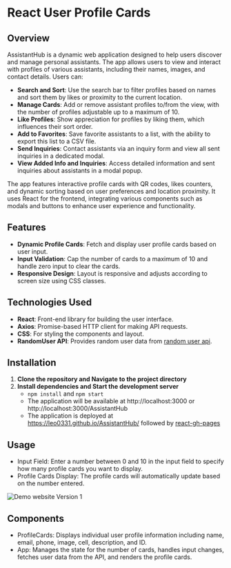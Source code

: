 # React User Profile Cards

## Overview

AssistantHub is a dynamic web application designed to help users discover and manage personal assistants. The app allows users to view and interact with profiles of various assistants, including their names, images, and contact details. Users can:

- **Search and Sort**: Use the search bar to filter profiles based on names and sort them by likes or proximity to the current location.
- **Manage Cards**: Add or remove assistant profiles to/from the view, with the number of profiles adjustable up to a maximum of 10.
- **Like Profiles**: Show appreciation for profiles by liking them, which influences their sort order.
- **Add to Favorites**: Save favorite assistants to a list, with the ability to export this list to a CSV file.
- **Send Inquiries**: Contact assistants via an inquiry form and view all sent inquiries in a dedicated modal.
- **View Added Info and Inquiries**: Access detailed information and sent inquiries about assistants in a modal popup.

The app features interactive profile cards with QR codes, likes counters, and dynamic sorting based on user preferences and location proximity. It uses React for the frontend, integrating various components such as modals and buttons to enhance user experience and functionality.

## Features

- **Dynamic Profile Cards**: Fetch and display user profile cards based on user input.
- **Input Validation**: Cap the number of cards to a maximum of 10 and handle zero input to clear the cards.
- **Responsive Design**: Layout is responsive and adjusts according to screen size using CSS classes.

## Technologies Used

- **React**: Front-end library for building the user interface.
- **Axios**: Promise-based HTTP client for making API requests.
- **CSS**: For styling the components and layout.
- **RandomUser API**: Provides random user data from [random user api](https://randomuser.me/).

## Installation

1. **Clone the repository and Navigate to the project directory**
2. **Install dependencies and Start the development server**
    - `npm install` and `npm start`
    - The application will be available at http://localhost:3000 or http://localhost:3000/AssistantHub
    - The application is deployed at https://leo0331.github.io/AssistantHub/ followed by [react-gh-pages](https://github.com/gitname/react-gh-pages?tab=readme-ov-file)

## Usage
- Input Field: Enter a number between 0 and 10 in the input field to specify how many profile cards you want to display.
- Profile Cards Display: The profile cards will automatically update based on the number entered.

![Demo website Version 1](https://github.com/LEO0331/AssistantHub/blob/main/public/Screenshot%202024-08-18%20at%2011.13.05%E2%80%AFPM.png)

## Components
- ProfileCards: Displays individual user profile information including name, email, phone, image, cell, description, and ID.
- App: Manages the state for the number of cards, handles input changes, fetches user data from the API, and renders the profile cards.
